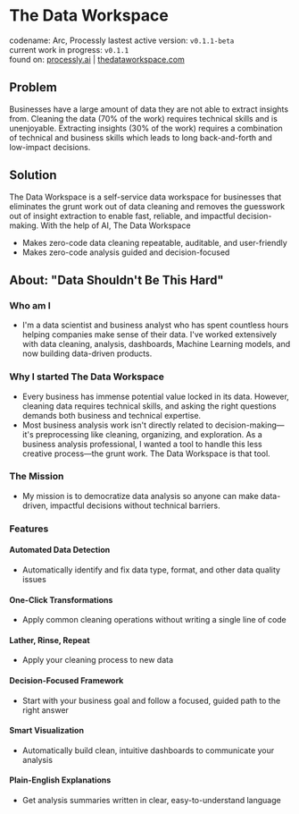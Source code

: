
# The Data Workspace
codename: Arc, Processly
lastest active version: `v0.1.1-beta`  
current work in progress: `v0.1.1`  
found on: [processly.ai](https://processly.ai) | [thedataworkspace.com](https://thedataworkspace.com)

## Problem
Businesses have a large amount of data they are not able to extract insights from. Cleaning the data (70% of the work) requires technical skills and is unenjoyable. Extracting insights (30% of the work) requires a combination of technical and business skills which leads to long back-and-forth and low-impact decisions.  

## Solution
The Data Workspace is a self-service data workspace for businesses that eliminates the grunt work out of data cleaning and removes the guesswork out of insight extraction to enable fast, reliable, and impactful decision-making. 
With the help of AI, The Data Workspace
- Makes zero-code data cleaning repeatable, auditable, and user-friendly
- Makes zero-code analysis guided and decision-focused


## About: "Data Shouldn't Be This Hard"
### Who am I
- I'm a data scientist and business analyst who has spent countless hours helping companies make sense of their data. I've worked extensively with data cleaning, analysis, dashboards, Machine Learning models, and now building data-driven products.

### Why I started The Data Workspace

- Every business has immense potential value locked in its data. However, cleaning data requires technical skills, and asking the right questions demands both business and technical expertise.
- Most business analysis work isn't directly related to decision-making—it's preprocessing like cleaning, organizing, and exploration. As a business analysis professional, I wanted a tool to handle this less creative process—the grunt work. The Data Workspace is that tool.

### The Mission

- My mission is to democratize data analysis so anyone can make data-driven, impactful decisions without technical barriers.

### Features
#### Automated Data Detection
- Automatically identify and fix data type, format, and other data quality issues

#### One-Click Transformations
- Apply common cleaning operations without writing a single line of code

#### Lather, Rinse, Repeat
- Apply your cleaning process to new data

#### Decision-Focused Framework
- Start with your business goal and follow a focused, guided path to the right answer

#### Smart Visualization
- Automatically build clean, intuitive dashboards to communicate your analysis

#### Plain-English Explanations
- Get analysis summaries written in clear, easy-to-understand language
